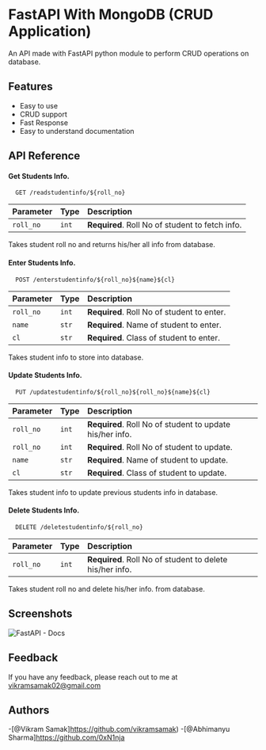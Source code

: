 
# FastAPI With MongoDB (CRUD Application)

An API made with FastAPI python module to perform CRUD operations on database.

## Features

- Easy to use
- CRUD support
- Fast Response
- Easy to understand documentation


## API Reference

#### Get Students Info.

```http
  GET /readstudentinfo/${roll_no}
```
| Parameter | Type  | Description                                    |
| :-------- | :---- | :----------------------------------------------|
| `roll_no` | `int` | **Required**. Roll No of student to fetch info.|

Takes student roll no and returns his/her all info from database.

#### Enter Students Info.

```http
  POST /enterstudentinfo/${roll_no}${name}${cl}
```
| Parameter | Type   | Description                                |
| :-------- | :----- | :------------------------------------------|
| `roll_no` | `int`  | **Required**. Roll No of student to enter. |
| `name`    | `str`  | **Required**. Name of student to enter.    |
| `cl`      | `str`  | **Required**. Class of student to enter.   |

Takes student info to store into database.

#### Update Students Info.

```http
  PUT /updatestudentinfo/${roll_no}${roll_no}${name}${cl}
```
| Parameter | Type   | Description                                              |
| :-------- | :----- | :--------------------------------------------------------|
| `roll_no` | `int`  | **Required**. Roll No of student to update his/her info. |
| `roll_no` | `int`  | **Required**. Roll No of student to update.              |
| `name`    | `str`  | **Required**. Name of student to update.                 |
| `cl`      | `str`  | **Required**. Class of student to update.                |

Takes student info to update previous students info in database.

#### Delete Students Info.

```http
  DELETE /deletestudentinfo/${roll_no}
```
| Parameter | Type  | Description                                             |
| :-------- | :---- | :-------------------------------------------------------|
| `roll_no` | `int` | **Required**. Roll No of student to delete his/her info.|

Takes student roll no and delete his/her info. from database.


## Screenshots

![FastAPI - Docs](https://github.com/vikramsamak/Student-Mangaement-System-FastAPI---MangoDB-CRUD-Application-/blob/2ea6b7277afbbee42d98851b2bff3fef72a754cc/FastAPI%20-Docs.png)


## Feedback

If you have any feedback, please reach out to me at vikramsamak02@gmail.com
## Authors

-[@Vikram Samak]https://github.com/vikramsamak)
-[@Abhimanyu Sharma]https://github.com/0xN1nja




